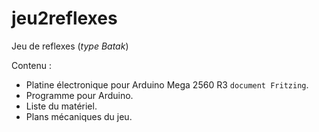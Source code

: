 # jeu2reflexes

Jeu de reflexes (_type Batak_)

Contenu :
- Platine électronique pour Arduino Mega 2560 R3 `document Fritzing`.
- Programme pour Arduino.
- Liste du matériel.
- Plans mécaniques du jeu.
